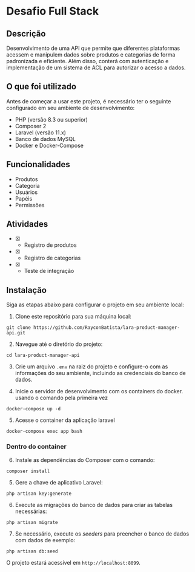 # Desafio Full Stack

## Descrição
Desenvolvimento de uma API que permite que diferentes plataformas acessem e manipulem dados sobre produtos e categorias de forma padronizada e eficiente. Além disso, conterá com autenticação e implementação de um sistema de ACL para autorizar o acesso a dados.

## O que foi utilizado
Antes de começar a usar este projeto, é necessário ter o seguinte configurado em seu ambiente de desenvolvimento:

- PHP (versão 8.3 ou superior)
- Composer 2
- Laravel (versão 11.x)
- Banco de dados MySQL
- Docker e Docker-Compose

## Funcionalidades
- Produtos
- Categoria
- Usuários
- Papéis
- Permissões

## Atividades
- [x]   - Registro de produtos
- [x]   - Registro de categorias
- [x]   - Teste de integração

## Instalação
Siga as etapas abaixo para configurar o projeto em seu ambiente local:

1. Clone este repositório para sua máquina local:

```
git clone https://github.com/RayconBatista/lara-product-manager-api.git
```

2. Navegue até o diretório do projeto:

```
cd lara-product-manager-api
```

3. Crie um arquivo `.env` na raiz do projeto e configure-o com as informações do seu ambiente, incluindo as credenciais do banco de dados. 

4. Inicie o servidor de desenvolvimento com os containers do docker. usando o comando pela primeira vez
```
docker-compose up -d
```

5. Acesse o container da aplicação laravel
```
docker-compose exec app bash
```

### Dentro do container
6. Instale as dependências do Composer com o comando:

```
composer install
```

5. Gere a chave de aplicativo Laravel:

```
php artisan key:generate
```
6. Execute as migrações do banco de dados para criar as tabelas necessárias:

```
php artisan migrate
```

7. Se necessário, execute os *seeders* para preencher o banco de dados com dados de exemplo:

```
php artisan db:seed
```

O projeto estará acessível em `http://localhost:8099`.